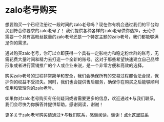 # zalo老号购买

想要购买一个已经注册过一段时间的zalo老号吗？现在你有机会通过我们的平台购买到符合你要求的zalo老号了！
我们提供各种各样的zalo老号供你选择，无论你需要一个具有高粉丝数量的zalo老号还是一个特定主题的zalo老号，我们都能够满足你的需求。

通过购买zalo老号，你可以立即获得一个具有一定影响力和稳定粉丝群的账号，无需花费大量时间和精力去打造一个全新的账号。这对于那些希望快速建立自己品牌形象或者进行营销推广的个人或企业来说，是一个非常方便和高效的选择。

购买zalo老号的过程非常简单和安全，我们会确保所有的交易过程都合法合规，保护你的权益不受损失。同时，我们也会提供售后服务，确保你在购买之后能够顺利使用和管理你的zalo老号。

如果你对zalo老号购买有任何疑问或者需要更多的信息，欢迎通过✈与我们联系，我们会尽快为你解答并提供帮助。感谢阅读，谢谢！

更多关于zalo老号购买请通过✈与我们联系，感谢阅读，谢谢！[点✈这里联系](https://sms.k02.cc)
